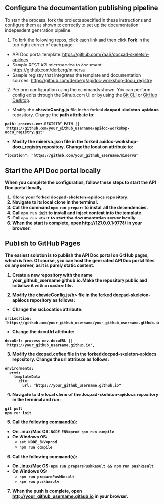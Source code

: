 ## Configure the documentation publishing pipeline

To start the process, fork the projects specified in these instructions and configure them as shown to correctly to set up the documentation independent generation pipeline.

1. To fork the following repos, click each link and then click <b>[Fork](https://help.github.com/articles/fork-a-repo/)</b> in the top-right corner of each page:
 - API Doc portal template: https://github.com/YaaS/docpad-skeleton-apidocs
 - Sample REST API microservice to document: https://github.com/derberg/minerva
 - Sample registry that integrates the template and documentation sources: https://github.com/derberg/apidoc-workshop-docu_registry

2. Perform configuration using the commands shown. You can perform config edits through the Github.com UI or by using the [Git CLI](https://www.codeschool.com/courses/try-git) or [GitHub Desktop](https://help.github.com/desktop/guides/contributing/cloning-a-repository-from-github-to-github-desktop/).

 - Modify the <b>chewieConfig.js</b> file in the forked <b>docpad-skeleton-apidocs</b> repository. Change the <b>path<b> attribute to:
 ```
 path: process.env.REGISTRY_PATH || 'https://github.com/your_github_username/apidoc-workshop-docu_registry.git'
 ```
 - Modify the <b>minerva.json<b> file in the forked <b>apidoc-workshop-docu_registry</b> repository. Change the <b>location</b> attribute to:
 ```
 "location": "https://github.com/your_github_username/minerva"
 ```

## Start the API Doc portal locally

When you complete the configuration, follow these steps to start the API Doc portal locally. 

1. Clone your forked <b>docpad-skeleton-apidocs</b> repository.
2. Navigate to its local clone in the terminal.
3. Call the command `npm run prepare` to install all the dependencies.
4. Call `npm run init` to install and inject content into the template.
5. Call `npm run start` to start the documentation server locally.
6. When the start is complete, open http://127.0.0.1:9778/ in your browser.

## Publish to GitHub Pages

The easiest solution is to publish the API Doc portal on GitHub pages, which is free. Of course, you can host the generated API Doc portal files on any server, as it is purely static content.

1. Create a new repository with the name <b>your_github_username.github.io</b>. Make the repository public and initialize it with a readme file.

2. Modify the <b>chewieConfig.js/b> file in the forked <b>docpad-skeleton-apidocs</b> repository as follows:

 - Change the <b>srcLocation</b> attribute:
 ```
 srcLocation: 'https://github.com/your_github_username/your_github_username.github.io.git',
 ```
 - Change the <b>docuUrl</b> attribute:
 ```
 docuUrl: process.env.docuURL || 'https://your_github_username.github.io',
 ```

3. Modify the <b>docpad.coffee</b> file in the forked <b>docpad-skeleton-apidocs</b> repository. Change the <b>url</b> attribute as follows:

 ```
 environments:
   prod:
     templateData:
       site:
         url: "https://your_github_username.github.io"
 ```

4. Navigate to the local clone of the <b>docpad-skeleton-apidocs</b> repository in the terminal and run:
 ```
 git pull
 npm run init
 ```

5. Call the following command(s):
 - On Linux/Mac OS: `NODE_ENV=prod npm run compile`
 - On Windows OS:
    - `set NODE_ENV=prod`
    - `npm run compile`

6. Call the following command(s):
 - On Linux/Mac OS: `npm run preparePushResult && npm run pushResult`
 - On Windows OS:
    - `npm run preparePushResult`
    - `npm run pushResult`

7. When the push is complete, open http://your_github_username.github.io in your browser.
